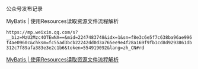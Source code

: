 公众号发布记录

MyBatis | 使用Resources读取资源文件流程解析

`https://mp.weixin.qq.com/s?__biz=MzU2Mzc4OTEwNA==&mid=2247483748&idx=1&sn=f8e3c6e5f7c638ba96ae996f4ae0960c&chksm=fc55ad3bcb22242dd0d3a765ee9e4f28a169f9fb1cd8d9293861db312c7f89afa383e3e2c1b6&token=554919092&lang=zh_CN#rd`

[MyBatis | 使用Resources读取资源文件流程解析](https://mp.weixin.qq.com/s?__biz=MzU2Mzc4OTEwNA==&mid=2247483748&idx=1&sn=f8e3c6e5f7c638ba96ae996f4ae0960c&chksm=fc55ad3bcb22242dd0d3a765ee9e4f28a169f9fb1cd8d9293861db312c7f89afa383e3e2c1b6&token=554919092&lang=zh_CN#rd)



